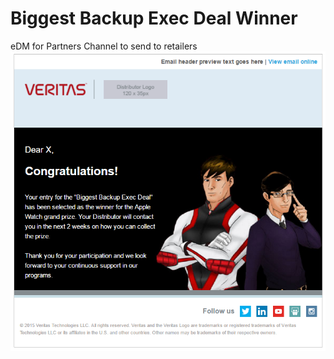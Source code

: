 ﻿# Biggest Backup Exec Deal Winner

eDM for Partners Channel to send to retailers
![alt tag](https://github.com/gbjack/Biggest-Backup-Exec-Deal-Winner/blob/master/images/preview.PNG)

